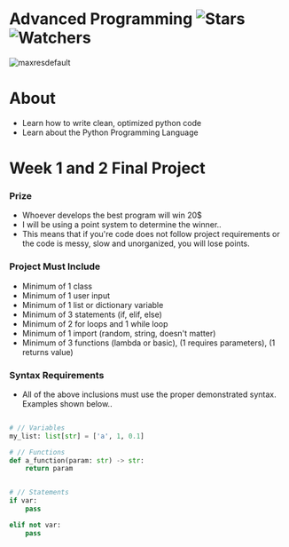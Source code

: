 # Advanced Programming ![Stars](https://img.shields.io/github/stars/Simpson-Computer-Technologies-Research/Week1-AdvancedProgramming?color=brightgreen) ![Watchers](https://img.shields.io/github/watchers/Simpson-Computer-Technologies-Research/Week1-AdvancedProgramming?label=Watchers)
![maxresdefault](https://user-images.githubusercontent.com/75189508/194362463-7f25767e-9d8d-4240-a5f1-1134ebd8e734.jpg)

# About
- Learn how to write clean, optimized python code
- Learn about the Python Programming Language


# Week 1 and 2 Final Project

<h3>Prize</h3>

- Whoever develops the best program will win 20$
- I will be using a point system to determine the winner..
- This means that if you're code does not follow project requirements or the code is messy, slow and unorganized, you will lose points.


<h3>Project Must Include</h3>

- Minimum of 1 class
- Minimum of 1 user input
- Minimum of 1 list or dictionary variable
- Minimum of 3 statements (if, elif, else)
- Minimum of 2 for loops and 1 while loop
- Minimum of 1 import (random, string, doesn't matter)
- Minimum of 3 functions (lambda or basic), (1 requires parameters), (1 returns value)


<h3>Syntax Requirements</h3>

- All of the above inclusions must use the proper demonstrated syntax. Examples shown below..

```py

# // Variables
my_list: list[str] = ['a', 1, 0.1]

# // Functions
def a_function(param: str) -> str:
    return param


# // Statements
if var:
    pass

elif not var:
    pass

```


